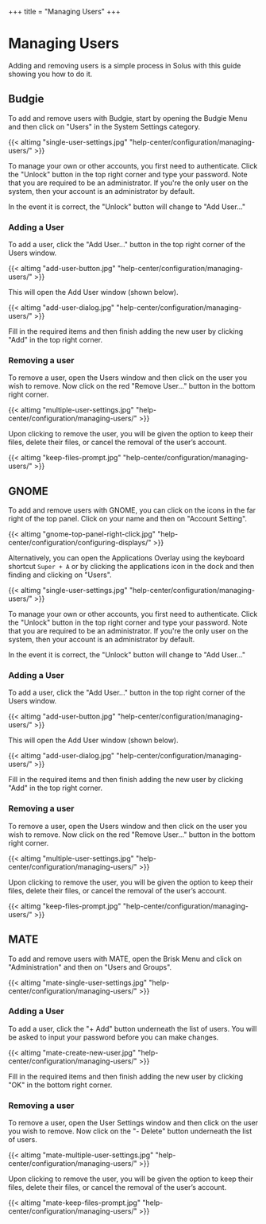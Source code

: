 +++
title = "Managing Users"
+++
# Managing Users

Adding and removing users is a simple process in Solus with this guide showing you how to do it.

## Budgie

To add and remove users with Budgie, start by opening the Budgie Menu and then click on "Users" in the System Settings category.

{{< altimg "single-user-settings.jpg" "help-center/configuration/managing-users/" >}}

To manage your own or other accounts, you first need to authenticate. Click the "Unlock" button in the top right corner and type your password. Note that you are required to be an administrator. If you're the only user on the system, then your account is an administrator by default.

In the event it is correct, the "Unlock" button will change to "Add User..."

### Adding a User

To add a user, click the "Add User..." button in the top right corner of the Users window.

{{< altimg "add-user-button.jpg" "help-center/configuration/managing-users/" >}}

This will open the Add User window (shown below).

{{< altimg "add-user-dialog.jpg" "help-center/configuration/managing-users/" >}}

Fill in the required items and then finish adding the new user by clicking "Add" in the top right corner.

### Removing a user

To remove a user, open the Users window and then click on the user you wish to remove.  Now click on the red "Remove User..." button in the bottom right corner.

{{< altimg "multiple-user-settings.jpg" "help-center/configuration/managing-users/" >}}

Upon clicking to remove the user, you will be given the option to keep their files, delete their files, or cancel the removal of the user’s account.

{{< altimg "keep-files-prompt.jpg" "help-center/configuration/managing-users/" >}}

## GNOME

To add and remove users with GNOME, you can click on the icons in the far right of the top panel.  Click on your name and then on "Account Setting".

{{< altimg "gnome-top-panel-right-click.jpg" "help-center/configuration/configuring-displays/" >}}

Alternatively, you can open the Applications Overlay using the keyboard shortcut `Super + A` or by clicking the applications icon in the dock and then finding and clicking on "Users".

{{< altimg "single-user-settings.jpg" "help-center/configuration/managing-users/" >}}

To manage your own or other accounts, you first need to authenticate. Click the "Unlock" button in the top right corner and type your password. Note that you are required to be an administrator. If you're the only user on the system, then your account is an administrator by default.

In the event it is correct, the "Unlock" button will change to "Add User..."

### Adding a User

To add a user, click the "Add User..." button in the top right corner of the Users window.

{{< altimg "add-user-button.jpg" "help-center/configuration/managing-users/" >}}

This will open the Add User window (shown below).

{{< altimg "add-user-dialog.jpg" "help-center/configuration/managing-users/" >}}

Fill in the required items and then finish adding the new user by clicking "Add" in the top right corner.

### Removing a user

To remove a user, open the Users window and then click on the user you wish to remove.  Now click on the red "Remove User..." button in the bottom right corner.

{{< altimg "multiple-user-settings.jpg" "help-center/configuration/managing-users/" >}}

Upon clicking to remove the user, you will be given the option to keep their files, delete their files, or cancel the removal of the user’s account.

{{< altimg "keep-files-prompt.jpg" "help-center/configuration/managing-users/" >}}

## MATE

To add and remove users with MATE, open the Brisk Menu and click on "Administration" and then on "Users and Groups".

{{< altimg "mate-single-user-settings.jpg" "help-center/configuration/managing-users/" >}}

### Adding a User

To add a user, click the "+ Add" button underneath the list of users.  You will be asked to input your password before you can make changes.

{{< altimg "mate-create-new-user.jpg" "help-center/configuration/managing-users/" >}}

Fill in the required items and then finish adding the new user by clicking "OK" in the bottom right corner.

### Removing a user

To remove a user, open the User Settings window and then click on the user you wish to remove.  Now click on the "- Delete" button underneath the list of users.

{{< altimg "mate-multiple-user-settings.jpg" "help-center/configuration/managing-users/" >}}

Upon clicking to remove the user, you will be given the option to keep their files, delete their files, or cancel the removal of the user’s account.

{{< altimg "mate-keep-files-prompt.jpg" "help-center/configuration/managing-users/" >}}
